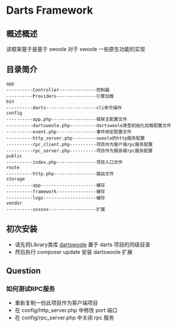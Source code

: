 # Darts Framework 

## 概述概述

该框架基于是基于 swoole 对于 swoole 一些原生功能的实现

## 目录简介

```
app  
----------Controller--------------控制器     
----------Providers---------------引擎加载    
bin  
----------darts-------------------cli命令操作  
config  
----------app.php-----------------框架主配置文件  
----------dartswoole.php----------dartswoole类型初始化加载配置文件  
----------event.php---------------事件绑定配置文件  
----------http_server.php---------swoole的http服务配置 
----------rpc_client.php----------项目作为客户端rpc服务配置
----------rpc_server.php----------项目作为服务端rpc服务配置
public  
----------index.php---------------项目入口文件  
route  
----------http.php----------------路由文件  
storage  
----------app---------------------缓存    
----------framework---------------缓存  
----------logs--------------------缓存    
vendor  
----------xxxxxx------------------扩展  
```

## 初次安装

- 请先将Library类库 [dartswoole](https://github.com/jefferyjob/dartswoole) 置于 darts 项目的同级目录
- 然后执行 composer update 安装 dartswoole 扩展

## Question

### 如何测试RPC服务

- 重新复制一份此项目作为客户端项目
- 在 config/http_server.php 中修改 port 端口
- 在 config/rpc_server.php 中关闭 rpc 服务